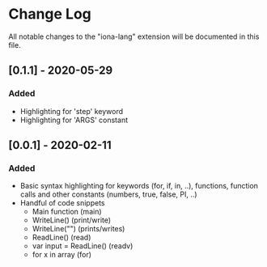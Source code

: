 # Change Log

All notable changes to the "iona-lang" extension will be documented in this file.

## [0.1.1] - 2020-05-29

### Added

- Highlighting for 'step' keyword
- Highlighting for 'ARGS' constant

## [0.0.1] - 2020-02-11

### Added
- Basic syntax highlighting for keywords (for, if, in, ..), functions, function calls and other constants (numbers, true, false, PI, ..)
- Handful of code snippets
    - Main function (main)
    - WriteLine() (print/write)
    - WriteLine("") (prints/writes)
    - ReadLine() (read)
    - var input = ReadLine() (readv)
    - for x in array (for)